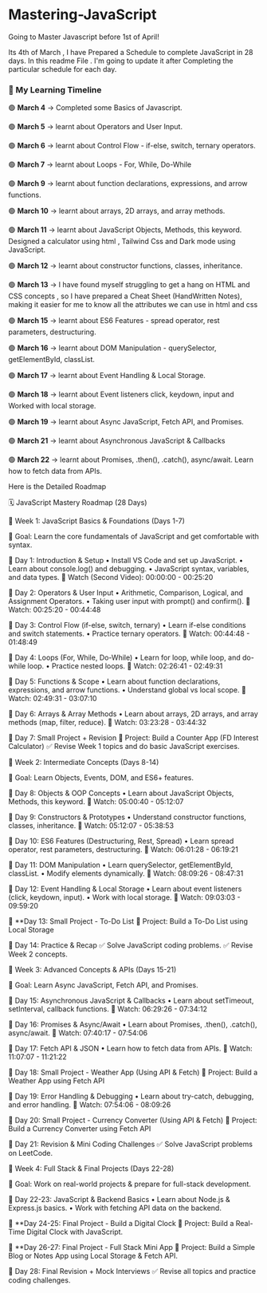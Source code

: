 # Mastering-JavaScript
Going to Master Javascript before 1st of April!


Its 4th of March , I have Prepared a Schedule to complete JavaScript in 28 days. In this readme File . I'm going to update it after Completing the particular schedule for each day. 

### 📌 My Learning Timeline  
🟢 **March 4** → Completed some Basics of Javascript.

🟢 **March 5** → learnt about Operators and User Input.

🟢 **March 6** → learnt about Control Flow - if-else, switch, ternary operators.

🟢 **March 7** → learnt about Loops - For, While, Do-While

🟢 **March 9** → learnt about function declarations, expressions, and arrow functions.

🟢 **March 10** → learnt about arrays, 2D arrays, and array methods.

🟢 **March 11** → learnt about JavaScript Objects, Methods, this keyword.
Designed a calculator using html , Tailwind Css and Dark mode using JavaScript.

🟢 **March 12** → learnt about constructor functions, classes, inheritance.

🟢 **March 13** → I have found myself struggling to get a hang on HTML and CSS concepts , so I have prepared a Cheat Sheet (HandWritten Notes), making it easier for me to know all the attributes we can use in html and css

🟢 **March 15** → learnt about ES6 Features - spread operator, rest parameters, destructuring.

🟢 **March 16** → learnt about DOM Manipulation - querySelector, getElementById, classList.

🟢 **March 17** → learnt about Event Handling & Local Storage.

🟢 **March 18** → learnt about Event listeners click, keydown, input and Worked with local storage.

🟢 **March 19** → learnt about Async JavaScript, Fetch API, and Promises.

🟢 **March 21** → learnt about Asynchronous JavaScript & Callbacks

🟢 **March 22** → learnt about Promises, .then(), .catch(), async/await.
Learn how to fetch data from APIs.


Here is the Detailed Roadmap

🗓 JavaScript Mastery Roadmap (28 Days)

📌 Week 1: JavaScript Basics & Foundations (Days 1-7)

🎯 Goal: Learn the core fundamentals of JavaScript and get comfortable with syntax.

📍 Day 1: Introduction & Setup
	•	Install VS Code and set up JavaScript.
	•	Learn about console.log() and debugging.
	•	JavaScript syntax, variables, and data types.
📖 Watch (Second Video): 00:00:00 - 00:25:20

📍 Day 2: Operators & User Input
	•	Arithmetic, Comparison, Logical, and Assignment Operators.
	•	Taking user input with prompt() and confirm().
📖 Watch: 00:25:20 - 00:44:48

📍 Day 3: Control Flow (if-else, switch, ternary)
	•	Learn if-else conditions and switch statements.
	•	Practice ternary operators.
📖 Watch: 00:44:48 - 01:48:49

📍 Day 4: Loops (For, While, Do-While)
	•	Learn for loop, while loop, and do-while loop.
	•	Practice nested loops.
📖 Watch: 02:26:41 - 02:49:31

📍 Day 5: Functions & Scope
	•	Learn about function declarations, expressions, and arrow functions.
	•	Understand global vs local scope.
📖 Watch: 02:49:31 - 03:07:10

📍 Day 6: Arrays & Array Methods
	•	Learn about arrays, 2D arrays, and array methods (map, filter, reduce).
📖 Watch: 03:23:28 - 03:44:32

📍 Day 7: Small Project + Revision
🔹 Project: Build a Counter App (FD Interest Calculator)
✅ Revise Week 1 topics and do basic JavaScript exercises.

📌 Week 2: Intermediate Concepts (Days 8-14)

🎯 Goal: Learn Objects, Events, DOM, and ES6+ features.

📍 Day 8: Objects & OOP Concepts
	•	Learn about JavaScript Objects, Methods, this keyword.
📖 Watch: 05:00:40 - 05:12:07

📍 Day 9: Constructors & Prototypes
	•	Understand constructor functions, classes, inheritance.
📖 Watch: 05:12:07 - 05:38:53

📍 Day 10: ES6 Features (Destructuring, Rest, Spread)
	•	Learn spread operator, rest parameters, destructuring.
📖 Watch: 06:01:28 - 06:19:21

📍 Day 11: DOM Manipulation
	•	Learn querySelector, getElementById, classList.
	•	Modify elements dynamically.
📖 Watch: 08:09:26 - 08:47:31

📍 Day 12: Event Handling & Local Storage
	•	Learn about event listeners (click, keydown, input).
	•	Work with local storage.
📖 Watch: 09:03:03 - 09:59:20

📍 **Day 13: Small Project - To-Do List
🔹 Project: Build a To-Do List using Local Storage

📍 Day 14: Practice & Recap
✅ Solve JavaScript coding problems.
✅ Revise Week 2 concepts.

📌 Week 3: Advanced Concepts & APIs (Days 15-21)

🎯 Goal: Learn Async JavaScript, Fetch API, and Promises.

📍 Day 15: Asynchronous JavaScript & Callbacks
	•	Learn about setTimeout, setInterval, callback functions.
📖 Watch: 06:29:26 - 07:34:12

📍 Day 16: Promises & Async/Await
	•	Learn about Promises, .then(), .catch(), async/await.
📖 Watch: 07:40:17 - 07:54:06

📍 Day 17: Fetch API & JSON
	•	Learn how to fetch data from APIs.
📖 Watch: 11:07:07 - 11:21:22

📍 Day 18: Small Project - Weather App (Using API & Fetch)
🔹 Project: Build a Weather App using Fetch API

📍 Day 19: Error Handling & Debugging
	•	Learn about try-catch, debugging, and error handling.
📖 Watch: 07:54:06 - 08:09:26

📍 Day 20: Small Project - Currency Converter (Using API & Fetch)
🔹 Project: Build a Currency Converter using Fetch API

📍 Day 21: Revision & Mini Coding Challenges
✅ Solve JavaScript problems on LeetCode.

📌 Week 4: Full Stack & Final Projects (Days 22-28)

🎯 Goal: Work on real-world projects & prepare for full-stack development.

📍 Day 22-23: JavaScript & Backend Basics
	•	Learn about Node.js & Express.js basics.
	•	Work with fetching API data on the backend.

📍 **Day 24-25: Final Project - Build a Digital Clock
🔹 Project: Build a Real-Time Digital Clock with JavaScript.

📍 **Day 26-27: Final Project - Full Stack Mini App
🔹 Project: Build a Simple Blog or Notes App using Local Storage & Fetch API.

📍 Day 28: Final Revision + Mock Interviews
✅ Revise all topics and practice coding challenges.


